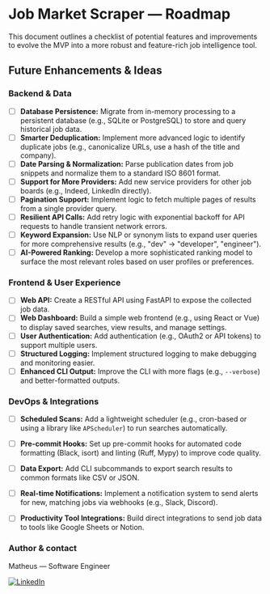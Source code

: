 
# Job Market Scraper — Roadmap

This document outlines a checklist of potential features and improvements to evolve the MVP into a more robust and feature-rich job intelligence tool.

## Future Enhancements & Ideas

### Backend & Data

* [ ] **Database Persistence:** Migrate from in-memory processing to a persistent database (e.g., SQLite or PostgreSQL) to store and query historical job data.
* [ ] **Smarter Deduplication:** Implement more advanced logic to identify duplicate jobs (e.g., canonicalize URLs, use a hash of the title and company).
* [ ] **Date Parsing & Normalization:** Parse publication dates from job snippets and normalize them to a standard ISO 8601 format.
* [ ] **Support for More Providers:** Add new service providers for other job boards (e.g., Indeed, LinkedIn directly).
* [ ] **Pagination Support:** Implement logic to fetch multiple pages of results from a single provider query.
* [ ] **Resilient API Calls:** Add retry logic with exponential backoff for API requests to handle transient network errors.
* [ ] **Keyword Expansion:** Use NLP or synonym lists to expand user queries for more comprehensive results (e.g., "dev" -> "developer", "engineer").
* [ ] **AI-Powered Ranking:** Develop a more sophisticated ranking model to surface the most relevant roles based on user profiles or preferences.

### Frontend & User Experience

* [ ] **Web API:** Create a RESTful API using FastAPI to expose the collected job data.
* [ ] **Web Dashboard:** Build a simple web frontend (e.g., using React or Vue) to display saved searches, view results, and manage settings.
* [ ] **User Authentication:** Add authentication (e.g., OAuth2 or API tokens) to support multiple users.
* [ ] **Structured Logging:** Implement structured logging to make debugging and monitoring easier.
* [ ] **Enhanced CLI Output:** Improve the CLI with more flags (e.g., `--verbose`) and better-formatted outputs.

### DevOps & Integrations

* [ ] **Scheduled Scans:** Add a lightweight scheduler (e.g., cron-based or using a library like `APScheduler`) to run searches automatically.
* [ ] **Pre-commit Hooks:** Set up pre-commit hooks for automated code formatting (Black, isort) and linting (Ruff, Mypy) to improve code quality.
* [ ] **Data Export:** Add CLI subcommands to export search results to common formats like CSV or JSON.
* [ ] **Real-time Notifications:** Implement a notification system to send alerts for new, matching jobs via webhooks (e.g., Slack, Discord).
* [ ] **Productivity Tool Integrations:** Build direct integrations to send job data to tools like Google Sheets or Notion.


### Author & contact

Matheus — Software Engineer

[![LinkedIn](https://img.shields.io/badge/LinkedIn-0077B5?style=for-the-badge&logo=linkedin&logoColor=white)](https://www.linkedin.com/in/seu-matthfeeer)
